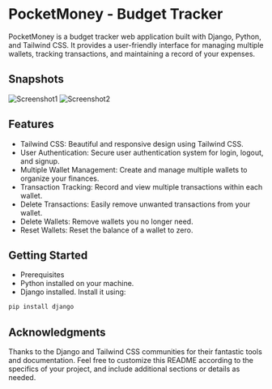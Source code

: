 # PocketMoney - Budget Tracker
PocketMoney is a budget tracker web application built with Django, Python, and Tailwind CSS. It provides a user-friendly interface for managing multiple wallets, tracking transactions, and maintaining a record of your expenses.

## Snapshots
![Screenshot1](/images/img2.png)
![Screenshot2](/images/img1.png)

## Features
- Tailwind CSS: Beautiful and responsive design using Tailwind CSS.
- User Authentication: Secure user authentication system for login, logout, and signup.
- Multiple Wallet Management: Create and manage multiple wallets to organize your finances.
- Transaction Tracking: Record and view multiple transactions within each wallet.
- Delete Transactions: Easily remove unwanted transactions from your wallet.
- Delete Wallets: Remove wallets you no longer need.
- Reset Wallets: Reset the balance of a wallet to zero.
## Getting Started
- Prerequisites
- Python installed on your machine.
- Django installed. Install it using:
```bash
pip install django
```

## Acknowledgments
Thanks to the Django and Tailwind CSS communities for their fantastic tools and documentation.
Feel free to customize this README according to the specifics of your project, and include additional sections or details as needed.
